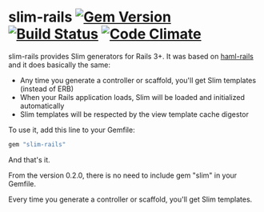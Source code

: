 # slim-rails [![Gem Version](https://img.shields.io/gem/v/slim-rails.svg)](http://rubygems.org/gems/slim-rails) [![Build Status](https://travis-ci.org/slim-template/slim-rails.svg?branch=master)](https://travis-ci.org/slim-template/slim-rails) [![Code Climate](https://codeclimate.com/github/slim-template/slim-rails/badges/gpa.svg)](https://codeclimate.com/github/slim-template/slim-rails)

slim-rails provides Slim generators for Rails 3+. It was based on
[haml-rails](http://github.com/indirect/haml-rails) and it does basically the
same:

* Any time you generate a controller or scaffold, you'll get Slim templates
  (instead of ERB)
* When your Rails application loads, Slim will be loaded and initialized
  automatically
* Slim templates will be respected by the view template cache digestor

To use it, add this line to your Gemfile:

```ruby
gem "slim-rails"
```

And that's it.

From the version 0.2.0, there is no need to include gem "slim" in your Gemfile.

Every time you generate a controller or scaffold, you'll get Slim templates.
